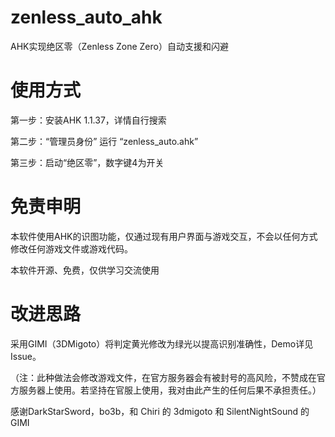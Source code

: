 # zenless_auto_ahk
AHK实现绝区零（Zenless Zone Zero）自动支援和闪避
# 使用方式
第一步：安装AHK 1.1.37，详情自行搜索

第二步：“管理员身份” 运行 “zenless_auto.ahk”

第三步：启动“绝区零”，数字键4为开关
# 免责申明
本软件使用AHK的识图功能，仅通过现有用户界面与游戏交互，不会以任何方式修改任何游戏文件或游戏代码。

本软件开源、免费，仅供学习交流使用

# 改进思路
采用GIMI（3DMigoto）将判定黄光修改为绿光以提高识别准确性，Demo详见Issue。

（注：此种做法会修改游戏文件，在官方服务器会有被封号的高风险，不赞成在官方服务器上使用。若坚持在官服上使用，我对由此产生的任何后果不承担责任。）

感谢DarkStarSword，bo3b，和 Chiri 的 3dmigoto 和 SilentNightSound 的 GIMI

